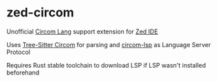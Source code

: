 # zed-circom

Unofficial [Circom Lang](https://iden3.io/circom) support extension for [Zed IDE](https://zed.dev/)

Uses [Tree-Sitter Circom](https://github.com/Decurity/tree-sitter-circom) for parsing and [circom-lsp](https://github.com/rubydusa/circom-lsp) as Language Server Protocol

Requires Rust stable toolchain to download LSP if LSP wasn't installed beforehand
